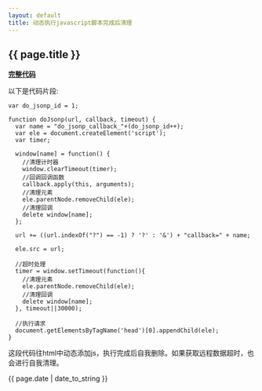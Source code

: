 ```yaml
---
layout: default
title: 动态执行javascript脚本完成后清理
---
```

{{ page.title }}
----------------
[**完整代码**](https://github.com/cforth/gdzqtest/blob/gh-pages/js/hqTable.js)

以下是代码片段:

    var do_jsonp_id = 1;
    
    function doJsonp(url, callback, timeout) {
      var name = "do_jsonp_callback_"+(do_jsonp_id++);
      var ele = document.createElement('script');
      var timer;
    
      window[name] = function() {
        //清理计时器
        window.clearTimeout(timer);
        //回调回调函数
        callback.apply(this, arguments);
        //清理元素
        ele.parentNode.removeChild(ele);
        //清理回调
        delete window[name];
      };
    
      url += ((url.indexOf("?") == -1) ? '?' : '&') + "callback=" + name;
    
      ele.src = url;
    
      //超时处理
      timer = window.setTimeout(function(){
        //清理元素
        ele.parentNode.removeChild(ele);
        //清理回调
        delete window[name];
      }, timeout||30000);

      //执行请求
      document.getElementsByTagName('head')[0].appendChild(ele);
    }

这段代码往html中动态添加js，执行完成后自我删除。如果获取远程数据超时，也会进行自我清理。


{{ page.date | date_to_string }}
